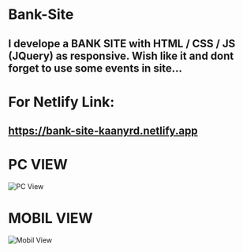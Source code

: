 # Bank-Site
## I develope a BANK SITE with HTML / CSS / JS (JQuery) as responsive. Wish like it and dont forget to use some events in site...
# For Netlify Link:
## https://bank-site-kaanyrd.netlify.app
# PC VIEW
![PC View](https://user-images.githubusercontent.com/59180837/228065123-438aa561-e503-4fb4-b883-0c58a5133f5c.png)
# MOBIL VIEW
![Mobil View](https://user-images.githubusercontent.com/59180837/228065131-198618c0-172f-4db2-81ce-4d4337ef2b4e.png)
